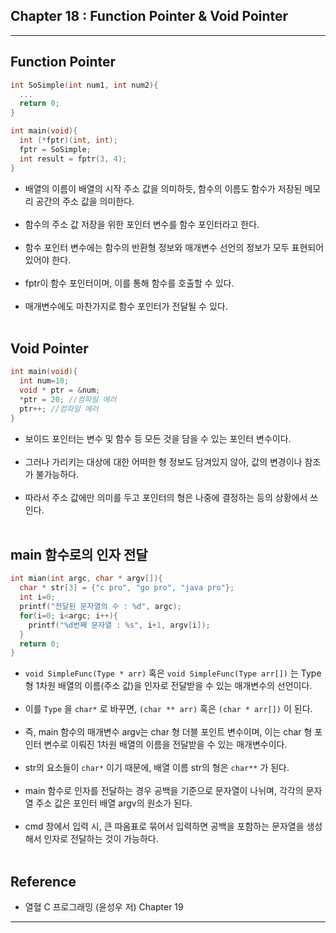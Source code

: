 Chapter 18 : Function Pointer & Void Pointer
--------------------------------------------

---

Function Pointer
----------------

```c
int SoSimple(int num1, int num2){
  ...
  return 0;
}

int main(void){
  int (*fptr)(int, int);
  fptr = SoSimple;
  int result = fptr(3, 4);
}
```

-	배열의 이름이 배열의 시작 주소 값을 의미하듯, 함수의 이름도 함수가 저장된 메모리 공간의 주소 값을 의미한다.<br><br>
-	함수의 주소 값 저장을 위한 포인터 변수를 함수 포인터라고 한다.<br><br>
-	함수 포인터 변수에는 함수의 반환형 정보와 매개변수 선언의 정보가 모두 표현되어 있어야 한다.<br><br>
-	fptr이 함수 포인터이며, 이를 통해 함수를 호출할 수 있다.<br><br>
-	매개변수에도 마찬가지로 함수 포인터가 전달될 수 있다.<br><br>

Void Pointer
------------

```C
int main(void){
  int num=10;
  void * ptr = &num;
  *ptr = 20; //컴파일 에러
  ptr++; //컴파일 에러
}
```

-	보이드 포인터는 변수 및 함수 등 모든 것을 담을 수 있는 포인터 변수이다.<br><br>
-	그러나 가리키는 대상에 대한 어떠한 형 정보도 담겨있지 않아, 값의 변경이나 참조가 불가능하다.<br><br>
-	따라서 주소 값에만 의미를 두고 포인터의 형은 나중에 결정하는 등의 상황에서 쓰인다.<br><br>

main 함수로의 인자 전달
-----------------------

```c
int mian(int argc, char * argv[]){
  char * str[3] = {"c pro", "go pro", "java pro"};
  int i=0;
  printf("전달된 문자열의 수 : %d", argc);
  for(i=0; i<argc; i++){
    printf("%d번째 문자열 : %s", i+1, argv[i]);
  }
  return 0;
}
```

-	`void SimpleFunc(Type * arr)` 혹은 `void SimpleFunc(Type arr[])` 는 Type 형 1차원 배열의 이름(주소 값)을 인자로 전달받을 수 있는 매개변수의 선언이다.<br><br>
-	이를 `Type` 을 `char*` 로 바꾸면, `(char ** arr)` 혹은 `(char * arr[])` 이 된다.<br><br>
-	즉, main 함수의 매개변수 argv는 char 형 더블 포인트 변수이며, 이는 char 형 포인터 변수로 이뤄진 1차원 배열의 이름을 전달받을 수 있는 매개변수이다.<br><br>
-	str의 요소들이 `char*` 이기 때문에, 배열 이름 str의 형은 `char**` 가 된다.<br><br>
-	main 함수로 인자를 전달하는 경우 공백을 기준으로 문자열이 나뉘며, 각각의 문자열 주소 값은 포인터 배열 argv의 원소가 된다.<br><br>
-	cmd 창에서 입력 시, 큰 따옴표로 묶어서 입력하면 공백을 포함하는 문자열을 생성해서 인자로 전달하는 것이 가능하다.<br><br>

Reference
---------

-	열혈 C 프로그래밍 (윤성우 저) Chapter 19

---
